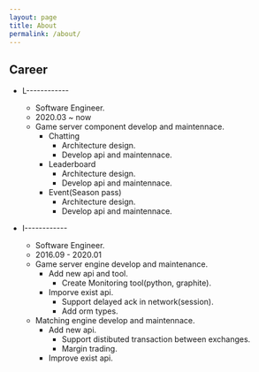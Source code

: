 ```yaml
---
layout: page
title: About
permalink: /about/
---
```


## Career

- L------------

  - Software Engineer.
  - 2020.03 ~ now
  - Game server component develop and maintennace.
    - Chatting
      - Architecture design.
      - Develop api and maintennace.
    - Leaderboard
      - Architecture design.
      - Develop api and maintennace.
    - Event(Season pass)
      - Architecture design.
      - Develop api and maintennace.

- I------------

  - Software Engineer.
  - 2016.09 - 2020.01
  - Game server engine develop and maintenance.
    - Add new api and tool.
      - Create Monitoring tool(python, graphite).
    - Imporve exist api.
      - Support delayed ack in network(session).
      - Add orm types.
  - Matching engine develop and maintennace.
    - Add new api.
      - Support distibuted transaction between exchanges.
      - Margin trading.
    - Improve exist api.
